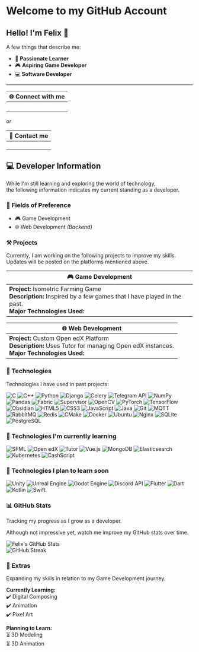 # **Welcome to my GitHub Account**

## Hello! I'm **Felix** 👋

A few things that describe me:
- 🚀 **Passionate Learner**
- 🎮 **Aspiring Game Developer**
- 💻 **Software Developer**

---

| 🌐 Connect with me |
|--------------------|
| <a href="https://www.instagram.com/jx.st_felix?igsh=eWFxcnlyZGRkNGxw"><img src="https://img.shields.io/badge/-Instagram-E4405F?style=flat&logo=instagram&logoColor=white" height="16"></a> <a href="https://discord.com/users/738338408572911696"><img src="https://img.shields.io/badge/-Discord-5865F2?style=flat&logo=discord&logoColor=white" height="16"></a> |

_or_

| 📧 Contact me |
|---------------|
| <a href="mailto:floresfelixleo.fleurs96@gmail.com"><img src="https://img.shields.io/badge/-Email-D14836?style=flat&logo=gmail&logoColor=white" height="16"></a> |


## 💻 **Developer Information**
While I'm still learning and exploring the world of technology,  
the following information indicates my current standing as a developer.

### 🎯 **Fields of Preference**
- 🎮 Game Development
- 🌐 Web Development _(Backend)_

### ⚒️ **Projects**
Currently, I am working on the following projects to improve my skills. Updates will be posted on the platforms mentioned above.

| 🎮 **Game Development** |
|-------------------------|
| **Project:** Isometric Farming Game<br>**Description:** Inspired by a few games that I have played in the past.<br>**Major Technologies Used:** <img src="https://img.shields.io/badge/-C++-00599C?style=flat&logo=c%2B%2B&logoColor=white" height="16"> <img src="https://img.shields.io/badge/-SFML-8CC445?style=flat&logo=sfml&logoColor=white" height="16"> <img src="https://img.shields.io/badge/-CMake-064F8C?style=flat-square&logo=cmake" height="16"> |

| 🌐 **Web Development** |
|------------------------|
| **Project:** Custom Open edX Platform<br>**Description:** Uses Tutor for managing Open edX instances.<br>**Major Technologies Used:** <img src="https://img.shields.io/badge/-Python-3776AB?style=flat&logo=python&logoColor=white" height="16"> <img src="https://img.shields.io/badge/-Django-092E20?style=flat&logo=django&logoColor=white" height="16"> <img src="https://img.shields.io/badge/-Vue.js-4FC08D?style=flat&logo=vue.js&logoColor=white" height="16"> <img src="https://img.shields.io/badge/-Open%20edX-2D2D2D?style=flat&logo=openedx&logoColor=white" height="16"> <img src="https://img.shields.io/badge/-Tutor-FFA500?style=flat&logo=edx&logoColor=white" height="16"> <img src="https://img.shields.io/badge/-MongoDB-47A248?style=flat&logo=mongodb&logoColor=white" height="16"> <img src="https://img.shields.io/badge/-PostgreSQL-336791?style=flat&logo=postgresql&logoColor=white" height="16"> <img src="https://img.shields.io/badge/-Elasticsearch-005571?style=flat&logo=elasticsearch&logoColor=white" height="16"> <img src="https://img.shields.io/badge/-RabbitMQ-FF6600?style=flat&logo=rabbitmq&logoColor=white" height="16"> <img src="https://img.shields.io/badge/-Redis-DC382D?style=flat&logo=redis&logoColor=white" height="16"> <img src="https://img.shields.io/badge/-Nginx-269539?style=flat&logo=nginx&logoColor=white" height="16"> <img src="https://img.shields.io/badge/-Docker-2496ED?style=flat&logo=docker&logoColor=white" height="16"> |

### 🚀 **Technologies**
Technologies I have used in past projects:

![C](https://img.shields.io/badge/-C-00599C?style=flat&logo=c&logoColor=white)
![C++](https://img.shields.io/badge/-C++-00599C?style=flat&logo=c%2B%2B&logoColor=white)
![Python](https://img.shields.io/badge/-Python-3776AB?style=flat&logo=python&logoColor=white)
![Django](https://img.shields.io/badge/-Django-092E20?style=flat&logo=django&logoColor=white)
![Celery](https://img.shields.io/badge/-Celery-37814A?style=flat&logo=celery&logoColor=white)
![Telegram API](https://img.shields.io/badge/-Telegram%20API-26A5E4?style=flat&logo=telegram&logoColor=white)
![NumPy](https://img.shields.io/badge/-NumPy-013243?style=flat&logo=numpy&logoColor=white)
![Pandas](https://img.shields.io/badge/-Pandas-150458?style=flat&logo=pandas&logoColor=white)
![Fabric](https://img.shields.io/badge/-Fabric-2C2D72?style=flat&logo=python&logoColor=white)
![Supervisor](https://img.shields.io/badge/-Supervisor-000000?style=flat&logo=linux&logoColor=white)
![OpenCV](https://img.shields.io/badge/-OpenCV-5C3EE8?style=flat&logo=opencv&logoColor=white)
![PyTorch](https://img.shields.io/badge/-PyTorch-EE4C2C?style=flat&logo=pytorch&logoColor=white)
![TensorFlow](https://img.shields.io/badge/-TensorFlow-FF6F00?style=flat&logo=tensorflow&logoColor=white)
![Obsidian](https://img.shields.io/badge/-Obsidian-4E4E4E?style=flat&logo=obsidian&logoColor=white)
![HTML5](https://img.shields.io/badge/-HTML5-E34F26?style=flat&logo=html5&logoColor=white)
![CSS3](https://img.shields.io/badge/-CSS3-1572B6?style=flat&logo=css3&logoColor=white)
![JavaScript](https://img.shields.io/badge/-JavaScript-F7DF1E?style=flat&logo=javascript&logoColor=black)
![Java](https://img.shields.io/badge/-Java-007396?style=flat&logo=openjdk&logoColor=white)
![Git](https://img.shields.io/badge/-Git-F05032?style=flat&logo=git&logoColor=white)
![MQTT](https://img.shields.io/badge/-MQTT-00C7B7?style=flat&logo=eclipse-mosquitto&logoColor=white)
![RabbitMQ](https://img.shields.io/badge/-RabbitMQ-FF6600?style=flat&logo=rabbitmq&logoColor=white)
![Redis](https://img.shields.io/badge/-Redis-DC382D?style=flat&logo=redis&logoColor=white)
![CMake](https://img.shields.io/badge/-CMake-064F8C?style=flat&logo=cmake&logoColor=white)
![Docker](https://img.shields.io/badge/-Docker-2496ED?style=flat&logo=docker&logoColor=white)
![Ubuntu](https://img.shields.io/badge/-Ubuntu-E95420?style=flat&logo=ubuntu&logoColor=white)
![Nginx](https://img.shields.io/badge/-Nginx-269539?style=flat&logo=nginx&logoColor=white)
![SQLite](https://img.shields.io/badge/-SQLite-003B57?style=flat&logo=sqlite&logoColor=white)
![PostgreSQL](https://img.shields.io/badge/-PostgreSQL-336791?style=flat&logo=postgresql&logoColor=white)

### 📖 **Technologies I'm currently learning**  
![SFML](https://img.shields.io/badge/-SFML-8CC445?style=flat&logo=sfml&logoColor=white)
![Open edX](https://img.shields.io/badge/-Open%20edX-002B5C?style=flat&logo=openedx&logoColor=white)
![Tutor](https://img.shields.io/badge/-Tutor-FFD166?style=flat&logo=edx&logoColor=black)
![Vue.js](https://img.shields.io/badge/-Vue.js-4FC08D?style=flat&logo=vue.js&logoColor=white)
![MongoDB](https://img.shields.io/badge/-MongoDB-47A248?style=flat&logo=mongodb&logoColor=white)
![Elasticsearch](https://img.shields.io/badge/-Elasticsearch-005571?style=flat&logo=elasticsearch&logoColor=white)
![Kubernetes](https://img.shields.io/badge/-Kubernetes-326CE5?style=flat&logo=kubernetes&logoColor=white)
![CashScript](https://img.shields.io/badge/-CashScript-000000?style=flat&logo=bitcoin&logoColor=white)

### 🎯 **Technologies I plan to learn soon**  
![Unity](https://img.shields.io/badge/-Unity-000000?style=flat&logo=unity&logoColor=white)
![Unreal Engine](https://img.shields.io/badge/-Unreal%20Engine-313131?style=flat&logo=unrealengine&logoColor=white)
![Godot Engine](https://img.shields.io/badge/-Godot%20Engine-478CBF?style=flat&logo=godotengine&logoColor=white)
![Discord API](https://img.shields.io/badge/-Discord%20API-5865F2?style=flat&logo=discord&logoColor=white)
![Flutter](https://img.shields.io/badge/-Flutter-02569B?style=flat&logo=flutter&logoColor=white)
![Dart](https://img.shields.io/badge/-Dart-0175C2?style=flat&logo=dart&logoColor=white)
![Kotlin](https://img.shields.io/badge/-Kotlin-0095D5?style=flat&logo=kotlin&logoColor=white)
![Swift](https://img.shields.io/badge/-Swift-FA7343?style=flat&logo=swift&logoColor=white)

### 📊 GitHub Stats  
Tracking my progress as I grow as a developer.

Although not impressive yet, watch me improve my GitHub stats over time.

![Felix's GitHub Stats](https://github-readme-stats.vercel.app/api?username=Jxst-Felix&show_icons=true&hide_border=true&theme=graywhite)  
![GitHub Streak](https://github-readme-streak-stats.herokuapp.com/?user=Jxst-Felix&hide_border=true&theme=graywhite)

### 🎨 Extras  
Expanding my skills in relation to my Game Development journey.  

**Currently Learning:**  
✔️ Digital Composing  
✔️ Animation  
✔️ Pixel Art  

**Planning to Learn:**  
⏳ 3D Modeling  
⏳ 3D Animation
